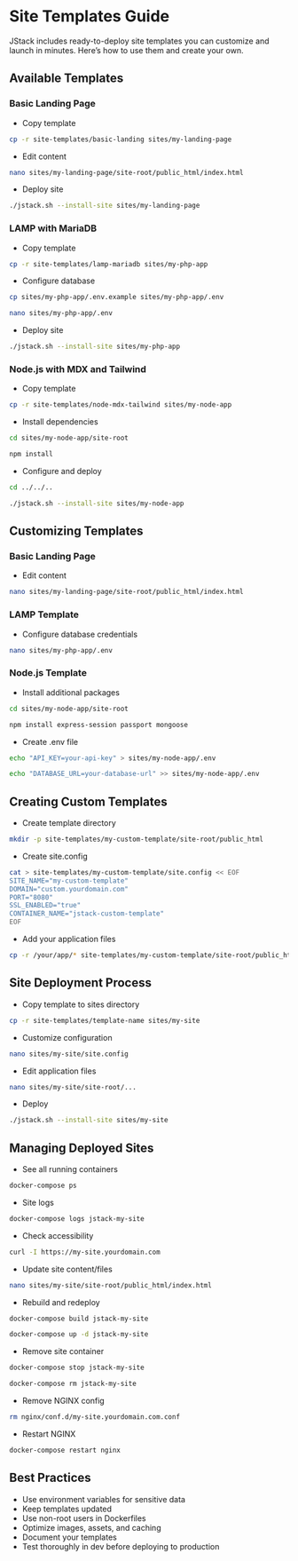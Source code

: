 # Site Templates Guide

JStack includes ready-to-deploy site templates you can customize and launch in minutes. Here’s how to use them and create your own.

## Available Templates

### Basic Landing Page
- Copy template
```bash
cp -r site-templates/basic-landing sites/my-landing-page
```
- Edit content
```bash
nano sites/my-landing-page/site-root/public_html/index.html
```
- Deploy site
```bash
./jstack.sh --install-site sites/my-landing-page
```

### LAMP with MariaDB
- Copy template
```bash
cp -r site-templates/lamp-mariadb sites/my-php-app
```
- Configure database
```bash
cp sites/my-php-app/.env.example sites/my-php-app/.env
```
```bash
nano sites/my-php-app/.env
```
- Deploy site
```bash
./jstack.sh --install-site sites/my-php-app
```

### Node.js with MDX and Tailwind
- Copy template
```bash
cp -r site-templates/node-mdx-tailwind sites/my-node-app
```
- Install dependencies
```bash
cd sites/my-node-app/site-root
```
```bash
npm install
```
- Configure and deploy
```bash
cd ../../..
```
```bash
./jstack.sh --install-site sites/my-node-app
```

## Customizing Templates

### Basic Landing Page
- Edit content
```bash
nano sites/my-landing-page/site-root/public_html/index.html
```
### LAMP Template
- Configure database credentials
```bash
nano sites/my-php-app/.env
```
### Node.js Template
- Install additional packages
```bash
cd sites/my-node-app/site-root
```
```bash
npm install express-session passport mongoose
```

- Create .env file
```bash
echo "API_KEY=your-api-key" > sites/my-node-app/.env
```
```bash
echo "DATABASE_URL=your-database-url" >> sites/my-node-app/.env
```

## Creating Custom Templates
- Create template directory
```bash
mkdir -p site-templates/my-custom-template/site-root/public_html
```
- Create site.config
```bash
cat > site-templates/my-custom-template/site.config << EOF
SITE_NAME="my-custom-template"
DOMAIN="custom.yourdomain.com"
PORT="8080"
SSL_ENABLED="true"
CONTAINER_NAME="jstack-custom-template"
EOF
```
- Add your application files
```bash
cp -r /your/app/* site-templates/my-custom-template/site-root/public_html/
```

## Site Deployment Process
- Copy template to sites directory
```bash
cp -r site-templates/template-name sites/my-site
```
- Customize configuration
```bash
nano sites/my-site/site.config
```
- Edit application files
```bash
nano sites/my-site/site-root/...
```
- Deploy
```bash
./jstack.sh --install-site sites/my-site
```

## Managing Deployed Sites
- See all running containers
```bash
docker-compose ps
```
- Site logs
```bash
docker-compose logs jstack-my-site
```
- Check accessibility
```bash
curl -I https://my-site.yourdomain.com
```
- Update site content/files
```bash
nano sites/my-site/site-root/public_html/index.html
```
- Rebuild and redeploy
```bash
docker-compose build jstack-my-site
```
```bash
docker-compose up -d jstack-my-site
```
- Remove site container
```bash
docker-compose stop jstack-my-site
```
```bash
docker-compose rm jstack-my-site
```
- Remove NGINX config
```bash
rm nginx/conf.d/my-site.yourdomain.com.conf
```
- Restart NGINX
```bash
docker-compose restart nginx
```

## Best Practices
- Use environment variables for sensitive data
- Keep templates updated
- Use non-root users in Dockerfiles
- Optimize images, assets, and caching
- Document your templates
- Test thoroughly in dev before deploying to production